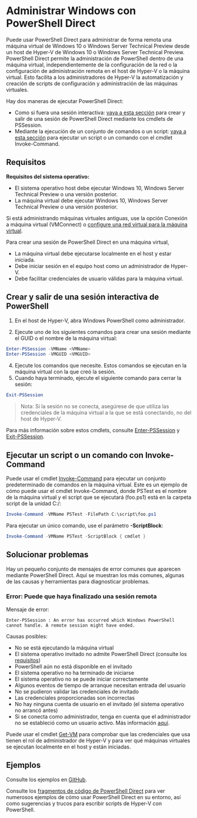 # Administrar Windows con PowerShell Direct

Puede usar PowerShell Direct para administrar de forma remota una máquina virtual de Windows 10 o Windows Server Technical Preview desde un host de Hyper-V de Windows 10 o Windows Server Technical Preview. PowerShell Direct permite la administración de PowerShell dentro de una máquina virtual, independientemente de la configuración de la red o la configuración de administración remota en el host de Hyper-V o la máquina virtual. Esto facilita a los administradores de Hyper-V la automatización y creación de scripts de configuración y administración de las máquinas virtuales.

Hay dos maneras de ejecutar PowerShell Direct:
* Como si fuera una sesión interactiva: [vaya a esta sección](vmsession.md#create-and-exit-an-interactive-powershell-session) para crear y salir de una sesión de PowerShell Direct mediante los cmdlets de PSSession.
* Mediante la ejecución de un conjunto de comandos o un script: [vaya a esta sección](vmsession.md#run-a-script-or-command-with-invoke-command) para ejecutar un script o un comando con el cmdlet Invoke-Command.


## Requisitos

**Requisitos del sistema operativo:**
* El sistema operativo host debe ejecutar Windows 10, Windows Server Technical Preview o una versión posterior.
* La máquina virtual debe ejecutar Windows 10, Windows Server Technical Preview o una versión posterior.

Si está administrando máquinas virtuales antiguas, use la opción Conexión a máquina virtual (VMConnect) o [configure una red virtual para la máquina virtual](http://technet.microsoft.com/library/cc816585.aspx).

Para crear una sesión de PowerShell Direct en una máquina virtual,
* La máquina virtual debe ejecutarse localmente en el host y estar iniciada.
* Debe iniciar sesión en el equipo host como un administrador de Hyper-V.
* Debe facilitar credenciales de usuario válidas para la máquina virtual.

## Crear y salir de una sesión interactiva de PowerShell

1. En el host de Hyper-V, abra Windows PowerShell como administrador.

3. Ejecute uno de los siguientes comandos para crear una sesión mediante el GUID o el nombre de la máquina virtual:
``` PowerShell
Enter-PSSession -VMName <VMName>
Enter-PSSession -VMGUID <VMGUID>
```

4. Ejecute los comandos que necesite. Estos comandos se ejecutan en la máquina virtual con la que creó la sesión.
5. Cuando haya terminado, ejecute el siguiente comando para cerrar la sesión:
``` PowerShell
Exit-PSSession 
```

>Nota: Si la sesión no se conecta, asegúrese de que utiliza las credenciales de la máquina virtual a la que se está conectando, no del host de Hyper-V.

Para más información sobre estos cmdlets, consulte [Enter-PSSession](http://technet.microsoft.com/library/hh849707.aspx) y [Exit-PSSession](http://technet.microsoft.com/library/hh849743.aspx).

## Ejecutar un script o un comando con Invoke-Command

Puede usar el cmdlet [Invoke-Command](http://technet.microsoft.com/library/hh849719.aspx) para ejecutar un conjunto predeterminado de comandos en la máquina virtual. Este es un ejemplo de cómo puede usar el cmdlet Invoke-Command, donde PSTest es el nombre de la máquina virtual y el script que se ejecutará (foo.ps1) está en la carpeta script de la unidad C:/:

 ``` PowerShell
 Invoke-Command -VMName PSTest -FilePath C:\script\foo.ps1 
 ```

Para ejecutar un único comando, use el parámetro **-ScriptBlock**:

 ``` PowerShell
 Invoke-Command -VMName PSTest -ScriptBlock { cmdlet } 
 ```

## Solucionar problemas

Hay un pequeño conjunto de mensajes de error comunes que aparecen mediante PowerShell Direct. Aquí se muestran los más comunes, algunas de las causas y herramientas para diagnosticar problemas.

### Error: Puede que haya finalizado una sesión remota

Mensaje de error:
```
Enter-PSSession : An error has occurred which Windows PowerShell cannot handle. A remote session might have ended.
```

Causas posibles:
* No se está ejecutando la máquina virtual
* El sistema operativo invitado no admite PowerShell Direct (consulte los [requisitos](#Requirements))
* PowerShell aún no está disponible en el invitado
* El sistema operativo no ha terminado de iniciarse
* El sistema operativo no se puede iniciar correctamente
* Algunos eventos de tiempo de arranque necesitan entrada del usuario
* No se pudieron validar las credenciales de invitado
* Las credenciales proporcionadas son incorrectas
* No hay ninguna cuenta de usuario en el invitado (el sistema operativo no arrancó antes)
* Si se conecta como administrador, tenga en cuenta que el administrador no se estableció como un usuario activo. Más información [aquí](https://technet.microsoft.com/en-us/library/hh825104.aspx).

Puede usar el cmdlet [Get-VM](http://technet.microsoft.com/library/hh848479.aspx) para comprobar que las credenciales que usa tienen el rol de administrador de Hyper-V y para ver qué máquinas virtuales se ejecutan localmente en el host y están iniciadas.

## Ejemplos

Consulte los ejemplos en [GitHub](https://github.com/Microsoft/Virtualization-Documentation/search?l=powershell&q=-VMName+OR+-VMGuid&type=Code&utf8=%E2%9C%93).

Consulte los [fragmentos de código de PowerShell Direct](../develop/powershell_snippets.md) para ver numerosos ejemplos de cómo usar PowerShell Direct en su entorno, así como sugerencias y trucos para escribir scripts de Hyper-V con PowerShell.



<!--HONumber=Jan16_HO1-->
